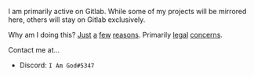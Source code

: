 I am primarily active on Gitlab. While some of my projects will be mirrored here, others will stay on Gitlab exclusively.

Why am I doing this? [Just](https://devclass.com/2022/10/17/github-copilot-under-fire-as-dev-claims-it-emits-large-chunks-of-my-copyrighted-code/) [a](https://www.wired.com/story/github-commercial-ai-tool-built-open-source-code/) [few](https://medium.com/codex/github-copilot-what-developers-have-against-the-programming-assistant-ab082a1b5c84) [reasons](https://www.technollama.co.uk/is-githubs-copilot-potentially-infringing-copyright). Primarily [legal](https://techcrunch.com/2023/01/27/the-current-legal-cases-against-generative-ai-are-just-the-beginning/) [concerns](https://medium.com/geekculture/githubs-ai-copilot-might-get-you-sued-if-you-use-it-c1cade1ea229).

Contact me at...
- Discord: `I Am God#5347`

<!---
IAGOnDiscord/IAGOnDiscord is a ✨ special ✨ repository because its `README.md` (this file) appears on your GitHub profile.
You can click the Preview link to take a look at your changes.
--->
